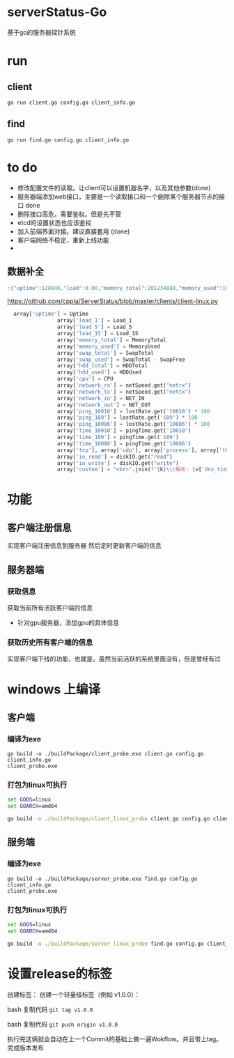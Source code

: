 # serverStatus-Go
 基于go的服务器探针系统


# run
## client
`go run client.go config.go client_info.go`

## find

`go run find.go config.go client_info.go`


# to do

- 修改配置文件的读取。让client可以设置机器名字，以及其他参数(done) 
- 服务器端添加web接口，主要是一个读取接口和一个删除某个服务器节点的接口 done
- 删除接口高危，需要鉴权。但是先不管
- etcd的设置状态也应该鉴权
- 加入前端界面对接。建议直接套用 (done)
- 客户端网络不稳定，重新上线功能
- 



## 数据补全

```go
:{"uptime":128046,"load":0.00,"memory_total":201234888,"memory_used":19282060,"swap_total":201234888,"swap_used":24828188,"hdd_total":953159,"hdd_used":691802,"cpu":23.4,"network_tx":773327424,"network_rx":2685766416,"network_in":5371532832,"network_out":1546654849,"online4":true,"online6":false}
```

https://github.com/cppla/ServerStatus/blob/master/clients/client-linux.py
```py
  array['uptime'] = Uptime
                array['load_1'] = Load_1
                array['load_5'] = Load_5
                array['load_15'] = Load_15
                array['memory_total'] = MemoryTotal
                array['memory_used'] = MemoryUsed
                array['swap_total'] = SwapTotal
                array['swap_used'] = SwapTotal - SwapFree
                array['hdd_total'] = HDDTotal
                array['hdd_used'] = HDDUsed
                array['cpu'] = CPU
                array['network_rx'] = netSpeed.get("netrx")
                array['network_tx'] = netSpeed.get("nettx")
                array['network_in'] = NET_IN
                array['network_out'] = NET_OUT
                array['ping_10010'] = lostRate.get('10010') * 100
                array['ping_189'] = lostRate.get('189') * 100
                array['ping_10086'] = lostRate.get('10086') * 100
                array['time_10010'] = pingTime.get('10010')
                array['time_189'] = pingTime.get('189')
                array['time_10086'] = pingTime.get('10086')
                array['tcp'], array['udp'], array['process'], array['thread'] = tupd()
                array['io_read'] = diskIO.get("read")
                array['io_write'] = diskIO.get("write")
                array['custom'] = "<br>".join(f"{k}\\t解析: {v['dns_time']}\\t连接: {v['connect_time']}\\t下载: {v['download_time']}\\t在线率: <code>{v['online_rate']*100:.1f}%</code>" for k, v in monitorServer.items())
```


# 功能

## 客户端注册信息
实现客户端注册信息到服务器
然后定时更新客户端的信息


## 服务器端

### 获取信息
获取当前所有活跃客户端的信息
- 针对gpu服务器，添加gpu的具体信息

### 获取历史所有客户端的信息
实现客户端下线的功能，也就是，虽然当前活跃的系统里面没有，但是曾经有过





# windows 上编译


## 客户端
### 编译为exe
```
go build -o ./buildPackage/client_probe.exe client.go config.go client_info.go
client_probe.exe
```


### 打包为linux可执行
```cmd
set GOOS=linux
set GOARCH=amd64

go build -o ./buildPackage/client_linux_probe client.go config.go client_info.go

```



## 服务端
### 编译为exe
```
go build -o ./buildPackage/server_probe.exe find.go config.go client_info.go
client_probe.exe
```


### 打包为linux可执行
```cmd
set GOOS=linux
set GOARCH=amd64

go build -o ./buildPackage/server_linux_probe find.go config.go client_info.go

```


# 设置release的标签
创建标签：
创建一个轻量级标签（例如 v1.0.0）：

bash
复制代码
`git tag v1.0.0`



bash
复制代码
`git push origin v1.0.0`

执行完这俩就会自动在上一个Commit的基础上做一遍Wokflow。并且带上tag。完成版本发布
